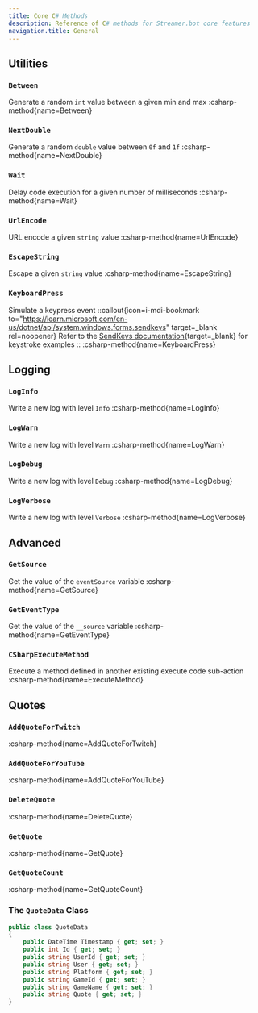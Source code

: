 ```yaml
---
title: Core C# Methods
description: Reference of C# methods for Streamer.bot core features
navigation.title: General
---
```


## Utilities
### `Between`
Generate a random `int` value between a given min and max
:csharp-method{name=Between}

### `NextDouble`
Generate a random `double` value between `0f` and `1f`
:csharp-method{name=NextDouble}

### `Wait`
Delay code execution for a given number of milliseconds
:csharp-method{name=Wait}

### `UrlEncode`
URL encode a given `string` value
:csharp-method{name=UrlEncode}

### `EscapeString`
Escape a given `string` value
:csharp-method{name=EscapeString}

### `KeyboardPress`
Simulate a keypress event
::callout{icon=i-mdi-bookmark to="https://learn.microsoft.com/en-us/dotnet/api/system.windows.forms.sendkeys" target=_blank rel=noopener}
Refer to the [SendKeys documentation](https://learn.microsoft.com/en-us/dotnet/api/system.windows.forms.sendkeys){target=_blank} for keystroke examples
::
:csharp-method{name=KeyboardPress}

## Logging
### `LogInfo`
Write a new log with level `Info`
:csharp-method{name=LogInfo}

### `LogWarn`
Write a new log with level `Warn`
:csharp-method{name=LogWarn}

### `LogDebug`
Write a new log with level `Debug`
:csharp-method{name=LogDebug}

### `LogVerbose`
Write a new log with level `Verbose`
:csharp-method{name=LogVerbose}

## Advanced
### `GetSource`
Get the value of the `eventSource` variable
:csharp-method{name=GetSource}

### `GetEventType`
Get the value of the `__source` variable
:csharp-method{name=GetEventType}

### `CSharpExecuteMethod`
Execute a method defined in another existing execute code sub-action
:csharp-method{name=ExecuteMethod}

## Quotes
### `AddQuoteForTwitch`
:csharp-method{name=AddQuoteForTwitch}

### `AddQuoteForYouTube`
:csharp-method{name=AddQuoteForYouTube}

### `DeleteQuote`
:csharp-method{name=DeleteQuote}

### `GetQuote`
:csharp-method{name=GetQuote}

### `GetQuoteCount`
:csharp-method{name=GetQuoteCount}

### The `QuoteData` Class
```cs
public class QuoteData
{
    public DateTime Timestamp { get; set; }
    public int Id { get; set; }
    public string UserId { get; set; }
    public string User { get; set; }
    public string Platform { get; set; }
    public string GameId { get; set; }
    public string GameName { get; set; }
    public string Quote { get; set; }
}
```
